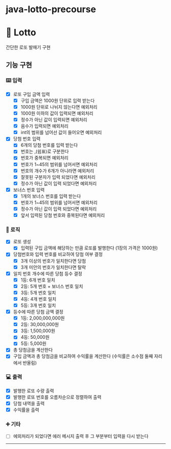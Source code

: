 # java-lotto-precourse

# 🎰 Lotto

간단한 로또 발매기 구현

## 기능 구현

### ⌨️ 입력

- [x]  로또 구입 금액 입력
    - [x]  구입 금액은 1000원 단위로 입력 받는다
    - [x]  1000원 단위로 나뉘지 않는다면 예외처리
    - [x]  1000원 이하의 값이 입력되면 예외처리
    - [x]  정수가 아닌 값이 입력되면 예외처리
    - [x]  음수가 입력되면 예외처리
    - [x]  int의 범위를 넘어선 값이 들어오면 예외처리
- [x]  당첨 번호 입력
    - [x]  6개의 당첨 번호를 입력 받는다
    - [x]  번호는 ,(쉼표)로 구분한다
    - [x]  번호가 중복되면 예외처리
    - [x]  번호가 1~45의 범위를 넘어서면 예외처리
    - [x]  번호의 개수가 6개가 아니라면 예외처리
    - [x]  잘못된 구분자가 입력 되었다면 예외처리
    - [x]  정수가 아닌 값이 입력 되었다면 예외처리
- [x]  보너스 번호 입력
    - [x]  1개의 보너스 번호를 입력 받는다
    - [x]  번호가 1~45의 범위를 넘어서면 예외처리
    - [x]  정수가 아닌 값이 입력 되었다면 예외처리
    - [x]  앞서 입력된 당첨 번호와 중복된다면 예외처리

### 🔄 로직

- [x]  로또 생성
    - [x]  입력된 구입 금액에 해당하는 만큼 로또를 발행한다 (1장의 가격은 1000원)
- [x]  당첨번호와 입력 번호를 비교하여 당첨 여부 결정
    - [x]  3개 이상의 번호가 일치한다면 당첨
    - [x]  3개 미안의 번호가 일치한다면 탈락
- [x]  일치 번호 개수에 따른 당첨 등수 결정
    - [x]  1등: 6개 번호 일치
    - [x]  2등: 5개 번호 + 보너스 번호 일치
    - [x]  3등: 5개 번호 일치
    - [x]  4등: 4개 번호 일치
    - [x]  5등: 3개 번호 일치
- [x]  등수에 따른 당첨 금액 결정
    - [x]  1등: 2,000,000,000원
    - [x]  2등: 30,000,000원
    - [x]  3등: 1,500,000원
    - [x]  4등: 50,000원
    - [x]  5등: 5,000원
- [x]  총 당첨금을 계산한다
- [x]  구입 금액과 총 당첨금을 비교하여 수익률을 계산한다 (수익률은 소수점 둘째 자리에서 반올림)

### 💻 출력

- [x]  발행한 로또 수량 출력
- [x]  발행한 로또 번호를 오름차순으로 정렬하여 출력
- [x]  당첨 내역을 출력
- [x]  수익률을 출력

### ➕ 기타

- [ ]  에외처리가 되었다면 에러 메시지 출력 후 그 부분부터 입력을 다시 받는다

---